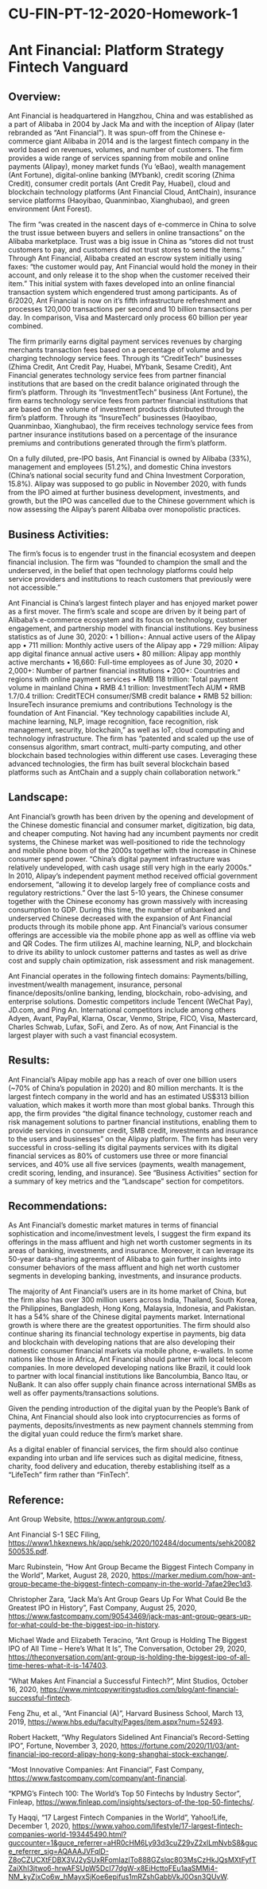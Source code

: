 # CU-FIN-PT-12-2020-Homework-1

# Ant Financial: Platform Strategy Fintech Vanguard

## Overview:
Ant Financial is headquartered in Hangzhou, China and was established as a part of Alibaba in 2004 by Jack Ma and with the inception of Alipay (later rebranded as “Ant Financial”). It was spun-off from the Chinese e-commerce giant Alibaba in 2014 and is the largest fintech company in the world based on revenues, volumes, and number of customers. The firm provides a wide range of services spanning from mobile and online payments (Alipay), money market funds (Yu ‘eBao), wealth management (Ant Fortune), digital-online banking (MYbank), credit scoring (Zhima Credit), consumer credit portals (Ant Credit Pay, Huabei), cloud and blockchain technology platforms (Ant Financial Cloud, AntChain), insurance service platforms (Haoyibao, Quanminbao, Xianghubao), and green environment (Ant Forest).

The firm “was created in the nascent days of e-commerce in China to solve the trust issue between buyers and sellers in online transactions” on the Alibaba marketplace. Trust was a big issue in China as “stores did not trust customers to pay, and customers did not trust stores to send the items.” Through Ant Financial, Alibaba created an escrow system initially using faxes: “the customer would pay, Ant Financial would hold the money in their account, and only release it to the shop when the customer received their item.” This initial system with faxes developed into an online financial transaction system which engendered trust among participants. As of 6/2020, Ant Financial is now on it’s fifth infrastructure refreshment and processes 120,000 transactions per second and 10 billion transactions per day. In comparison, Visa and Mastercard only process 60 billion per year combined.

The firm primarily earns digital payment services revenues by charging merchants transaction fees based on a percentage of volume and by charging technology service fees. Through its “CreditTech” businesses (Zhima Credit, Ant Credit Pay, Huabei, MYbank, Sesame Credit), Ant Financial generates technology service fees from partner financial institutions that are based on the credit balance originated through the firm’s platform. Through its “InvestmentTech” business (Ant Fortune), the firm earns technology service fees from partner financial institutions that are based on the volume of investment products distributed through the firm’s platform. Through its “InsureTech” businesses (Haoyibao, Quanminbao, Xianghubao), the firm receives technology service fees from partner insurance institutions based on a percentage of the insurance premiums and contributions generated through the firm’s platform.  

On a fully diluted, pre-IPO basis, Ant Financial is owned by Alibaba (33%), management and employees (51.2%), and domestic China investors (China’s national social security fund and China Investment Corporation, 15.8%). Alipay was supposed to go public in November 2020, with funds from the IPO aimed at further business development, investments, and growth, but the IPO was cancelled due to the Chinese government which is now assessing the Alipay’s parent Alibaba over monopolistic practices. 

## Business Activities:
The firm’s focus is to engender trust in the financial ecosystem and deepen financial inclusion. The firm was “founded to champion the small and the underserved, in the belief that open technology platforms could help service providers and institutions to reach customers that previously were not accessible.” 

Ant Financial is China’s largest fintech player and has enjoyed market power as a first mover. The firm’s scale and scope are driven by it being part of Alibaba’s e-commerce ecosystem and its focus on technology, customer engagement, and partnership model with financial institutions. Key business statistics as of June 30, 2020:
•	1 billion+: Annual active users of the Alipay app
•	711 million: Monthly active users of the Alipay app
•	729 million: Alipay app digital finance annual active users
•	80 million: Alipay app monthly active merchants
•	16,660: Full-time employees as of June 30, 2020
•	2,000+: Number of partner financial institutions
•	200+: Countries and regions with online payment services
•	RMB 118 trillion: Total payment volume in mainland China
•	RMB 4.1 trillion: InvestmentTech AUM
•	RMB 1.7/0.4 trillion: CreditTECH consumer/SMB credit balance
•	RMB 52 billion: InsureTech insurance premiums and contributions
Technology is the foundation of Ant Financial. “Key technology capabilities include AI, machine learning, NLP, image recognition, face recognition, risk management, security, blockchain,” as well as IoT, cloud computing and technology infrastructure. The firm has “patented and scaled up the use of consensus algorithm, smart contract, multi-party computing, and other blockchain based technologies within different use cases. Leveraging these advanced technologies, the firm has built several blockchain based platforms such as AntChain and a supply chain collaboration network.”

## Landscape:
Ant Financial’s growth has been driven by the opening and development of the Chinese domestic financial and consumer market, digitization, big data, and cheaper computing. Not having had any incumbent payments nor credit systems, the Chinese market was well-positioned to ride the technology and mobile phone boom of the 2000s together with the increase in Chinese consumer spend power. “China’s digital payment infrastructure was relatively undeveloped, with cash usage still very high in the early 2000s.” In 2010, Alipay’s independent payment method received official government endorsement, “allowing it to develop largely free of compliance costs and regulatory restrictions.” Over the last 5-10 years, the Chinese consumer together with the Chinese economy has grown massively with increasing consumption to GDP. During this time, the number of unbanked and underserved Chinese decreased with the expansion of Ant Financial products through its mobile phone app. Ant Financial’s  various consumer offerings are accessible via the mobile phone app as well as offline via web and QR Codes. The firm utilizes AI, machine learning, NLP, and blockchain to drive its ability to unlock customer patterns and tastes as well as drive cost and supply chain optimization, risk assessment and risk management.  

Ant Financial operates in the following fintech domains: Payments/billing, investment/wealth management, insurance, personal finance/deposits/online banking, lending, blockchain, robo-advising, and enterprise solutions. Domestic competitors include Tencent (WeChat Pay), JD.com, and Ping An. International competitors include among others Adyen, Avant, PayPal, Klarna, Oscar, Venmo, Stripe, FICO, Visa, Mastercard, Charles Schwab, Lufax, SoFi, and Zero. As of now, Ant Financial is the largest player with such a vast financial ecosystem.  

## Results:
Ant Financial’s Alipay mobile app has a reach of over one billion users (~70% of China’s population in 2020) and 80 million merchants. It is the largest fintech company in the world and has an estimated US$313 billion valuation, which makes it worth more than most global banks. Through this app, the firm provides “the digital finance technology, customer reach and risk management solutions to partner financial institutions, enabling them to provide services in consumer credit, SMB credit, investments and insurance to the users and businesses” on the Alipay platform. The firm has been very successful in cross-selling its digital payments services with its digital financial services as 80% of customers use three or more financial services, and 40% use all five services (payments, wealth management, credit scoring, lending, and insurance). See “Business Activities” section for a summary of key metrics and the “Landscape” section for competitors.

## Recommendations:
As Ant Financial’s domestic market matures in terms of financial sophistication and income/investment levels, I suggest the firm expand its offerings in the mass affluent and high net worth customer segments in its areas of banking, investments, and insurance. Moreover, it can leverage its 50-year data-sharing agreement of Alibaba to gain further insights into consumer behaviors of the mass affluent and high net worth customer segments in developing banking, investments, and insurance products.

The majority of Ant Financial’s users are in its home market of China, but the firm also has over 300 million users across India, Thailand, South Korea, the Philippines, Bangladesh, Hong Kong, Malaysia, Indonesia, and Pakistan. It has a 54% share of the Chinese digital payments market. International growth is where there are the greatest opportunities. The firm should also continue sharing its financial technology expertise in payments, big data and blockchain with developing nations that are also developing their domestic consumer financial markets via mobile phone, e-wallets. In some nations like those in Africa, Ant Financial should partner with local telecom companies. In more developed developing nations like Brazil, it could look to partner with local financial institutions like Bancolumbia, Banco Itau, or NuBank. It can also offer supply chain finance across international SMBs as well as offer payments/transactions solutions.   

Given the pending introduction of the digital yuan by the People’s Bank of China, Ant Financial should also look into cryptocurrencies as forms of payments, deposits/investments as new payment channels stemming from the digital yuan could reduce the firm’s market share.

As a digital enabler of financial services, the firm should also continue expanding into urban and life services such as digital medicine, fitness, charity, food delivery and education, thereby establishing itself as a “LifeTech” firm rather than “FinTech”.

## Reference:
Ant Group Website, https://www.antgroup.com/.

Ant Financial S-1 SEC Filing, https://www1.hkexnews.hk/app/sehk/2020/102484/documents/sehk20082500535.pdf.

Marc Rubinstein, “How Ant Group Became the Biggest Fintech Company in the World”, Market, August 28, 2020, https://marker.medium.com/how-ant-group-became-the-biggest-fintech-company-in-the-world-7afae29ec1d3.

Christopher Zara, “Jack Ma’s Ant Group Gears Up For What Could Be the Greatest IPO in History”, Fast Company, August 25, 2020, https://www.fastcompany.com/90543469/jack-mas-ant-group-gears-up-for-what-could-be-the-biggest-ipo-in-history.

Michael Wade and Elizabeth Teracino, “Ant Group is Holding The Biggest IPO of All Time – Here’s What It Is”, The Conversation, October 29, 2020, https://theconversation.com/ant-group-is-holding-the-biggest-ipo-of-all-time-heres-what-it-is-147403.

“What Makes Ant Financial a Successful Fintech?”, Mint Studios, October 16, 2020, https://www.mintcopywritingstudios.com/blog/ant-financial-successful-fintech.

Feng Zhu, et al., “Ant Financial (A)”, Harvard Business School, March 13, 2019, https://www.hbs.edu/faculty/Pages/item.aspx?num=52493.

Robert Hackett, “Why Regulators Sidelined Ant Financial’s Record-Setting IPO”, Fortune, November 3, 2020, https://fortune.com/2020/11/03/ant-financial-ipo-record-alipay-hong-kong-shanghai-stock-exchange/.

“Most Innovative Companies: Ant Financial”, Fast Company, https://www.fastcompany.com/company/ant-financial.

“KPMG’s Fintech 100: The World’s Top 50 Fintechs by Industry Sector”, Finleap, https://www.finleap.com/insights/sectors-of-the-top-50-fintechs/.

Ty Haqqi, “17 Largest Fintech Companies in the World”, Yahoo!Life, December 1, 2020, https://www.yahoo.com/lifestyle/17-largest-fintech-companies-world-193445490.html?guccounter=1&guce_referrer=aHR0cHM6Ly93d3cuZ29vZ2xlLmNvbS8&guce_referrer_sig=AQAAAJVFqlD-Z8oCZUCXtFDBX3VJ2ySUxRFomIazlTo888GZslqc803MsCzHkJQsMXtFyfTZaiXhI3jtwo6-hrwAFSUpW5DcI77dgW-x8EiHcttoFEu1aaSMMi4-NM_kyZjxCo6w_hMayxSjKoe6epifus1mRZshGabbVkJ0Osn3QUvW.




